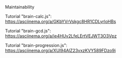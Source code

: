 Maintainability

Tutorial "brain-calc.js":
	https://asciinema.org/a/GKbYVrVskgc8HR1CDLyrloHBs	

Tutorial "brain-gcd.js":
	 https://asciinema.org/a/ie4HUv2LfeLErtVEJWT3O3Vpz

Tutorial "brain-progression.js":
	https://asciinema.org/a/XUI94AlZ23vxzKVY589FDzo9i

